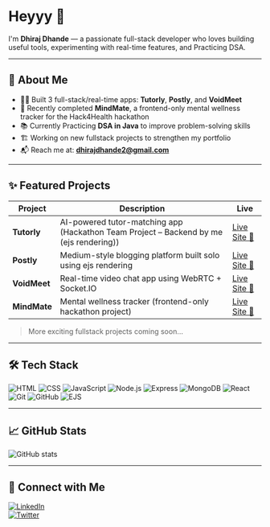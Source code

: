# Heyyy 👋  
I'm **Dhiraj Dhande** — a passionate full-stack developer who loves building useful tools, 
experimenting with real-time features, and Practicing DSA.

---

## 🚀 About Me

- 🧑‍💻 Built 3 full-stack/real-time apps: **Tutorly**, **Postly**, and **VoidMeet**
- 🎯 Recently completed **MindMate**, a frontend-only mental wellness tracker for the Hack4Health hackathon
- 📚 Currently Practicing **DSA in Java** to improve problem-solving skills
- 🏗️ Working on new fullstack projects to strengthen my portfolio
- 📬 Reach me at: **dhirajdhande2@gmail.com**

---

## ✨ Featured Projects

| Project | Description | Live |
|--------|-------------|------|
| **Tutorly** | AI-powered tutor-matching app (Hackathon Team Project – Backend by me (ejs rendering)) | [Live Site 🔗](https://tutorly-jyu9.onrender.com) |
| **Postly** | Medium-style blogging platform built solo using ejs rendering | [Live Site 🔗](https://postly-t64r.onrender.com) |
| **VoidMeet** | Real-time video chat app using WebRTC + Socket.IO | [Live Site 🔗](https://voidmeet.onrender.com) |
| **MindMate** | Mental wellness tracker (frontend-only hackathon project) | [Live Site 🔗](https://mind-mate-tan.vercel.app) |

> More exciting fullstack projects coming soon...

---

## 🛠️ Tech Stack

![HTML](https://skillicons.dev/icons?i=html)
![CSS](https://skillicons.dev/icons?i=css)
![JavaScript](https://skillicons.dev/icons?i=javascript)
![Node.js](https://skillicons.dev/icons?i=nodejs)
![Express](https://skillicons.dev/icons?i=express)
![MongoDB](https://skillicons.dev/icons?i=mongodb)
![React](https://skillicons.dev/icons?i=react)
![Git](https://skillicons.dev/icons?i=git)
![GitHub](https://skillicons.dev/icons?i=github)
![EJS](https://img.shields.io/badge/EJS-templating-green?style=for-the-badge&logo=javascript)

---

## 📈 GitHub Stats

![GitHub stats](https://github-readme-stats.vercel.app/api?username=dhirajdhande19&show_icons=true&theme=radical)

---

## 🔗 Connect with Me

[![LinkedIn](https://img.shields.io/badge/LinkedIn-DhirajDhande-blue)](https://www.linkedin.com/in/dhiraj-dhande-1a7262237/)  
[![Twitter](https://img.shields.io/badge/Twitter-@DhirajDhande8-blue)](https://x.com/DhirajDhande8)
